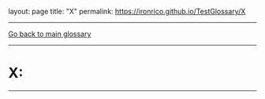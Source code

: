layout: page
title: "X"
permalink: https://ironrico.github.io/TestGlossary/X
___


[Go back to main glossary](https://ironrico.github.io/TestGlossary/)
___

# **X:** 
___



